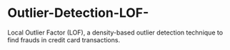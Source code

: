 # Outlier-Detection-LOF-
Local Outlier Factor (LOF), a density-based outlier detection technique to find frauds in credit card transactions.
